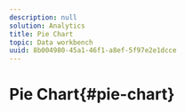 ```yaml
---
description: null
solution: Analytics
title: Pie Chart
topic: Data workbench
uuid: 8b004980-45a1-46f1-a8ef-5f97e2e1dcce
---
```


# Pie Chart{#pie-chart}

